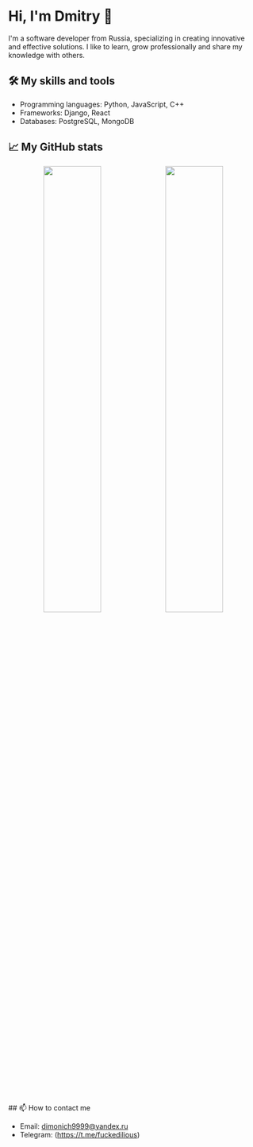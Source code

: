 # Hi, I'm Dmitry 👋

I'm a software developer from Russia, specializing in creating innovative and effective solutions. I like to learn, grow professionally and share my knowledge with others.

## 🛠️ My skills and tools

- Programming languages: Python, JavaScript, C++
- Frameworks: Django, React
- Databases: PostgreSQL, MongoDB

## 📈 My GitHub stats
<p align="center">
  <img width="48%" src="https://github-readme-stats.vercel.app/api?username=DmitBar&show_icons=true&theme=radical" />
  <img width="48%" src="https://github-readme-stats.vercel.app/api/top-langs/?username=DmitBar&layout=compact&theme=radical" />
</p>
## 📫 How to contact me

- Email: dimonich9999@yandex.ru
- Telegram: (https://t.me/fuckedilious)
